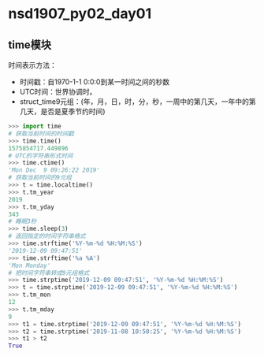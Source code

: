 # nsd1907_py02_day01

## time模块

时间表示方法：

- 时间戳：自1970-1-1 0:0:0到某一时间之间的秒数
- UTC时间：世界协调时。
- struct_time9元组：(年，月，日，时，分，秒，一周中的第几天，一年中的第几天，是否是夏季节约时间)

```python
>>> import time
# 获取当前时间的时间戳
>>> time.time()
1575854717.449896
# UTC的字符串形式时间
>>> time.ctime()
'Mon Dec  9 09:26:22 2019'
# 获取当前时间的9元组
>>> t = time.localtime()
>>> t.tm_year
2019
>>> t.tm_yday
343
# 睡眠3秒
>>> time.sleep(3)
# 返回指定的时间字符串格式
>>> time.strftime('%Y-%m-%d %H:%M:%S')
'2019-12-09 09:47:51'
>>> time.strftime('%a %A')
'Mon Monday'
# 把时间字符串转成9元组格式
>>> time.strptime('2019-12-09 09:47:51', '%Y-%m-%d %H:%M:%S')
>>> t = time.strptime('2019-12-09 09:47:51', '%Y-%m-%d %H:%M:%S')
>>> t.tm_mon
12
>>> t.tm_mday
9
>>> t1 = time.strptime('2019-12-09 09:47:51', '%Y-%m-%d %H:%M:%S') 
>>> t2 = time.strptime('2019-11-08 10:50:25', '%Y-%m-%d %H:%M:%S') 
>>> t1 > t2
True

```













